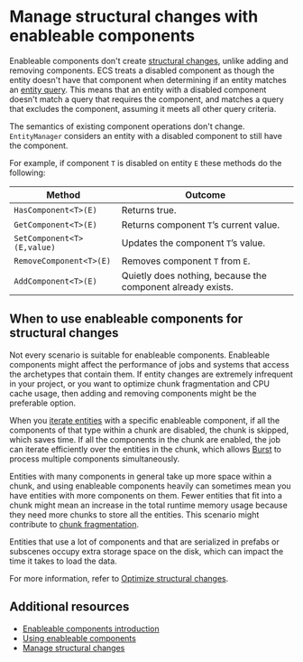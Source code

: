 # Manage structural changes with enableable components

Enableable components don't create [structural changes](concepts-structural-changes.md), unlike adding and removing components. ECS treats a disabled component as though the entity doesn't have that component when determining if an entity matches an [entity query](systems-entityquery.md). This means that an entity with a disabled component doesn't match a query that requires the component, and matches a query that excludes the component, assuming it meets all other query criteria.

The semantics of existing component operations don't change.  `EntityManager` considers an entity with a disabled component to still have the component. 

For example, if component `T` is disabled on entity `E` these methods do the following:

|**Method**|**Outcome**|
|---|---|
|`HasComponent<T>(E)` |Returns true.|
|`GetComponent<T>(E)` |Returns component `T`’s current value.|
|`SetComponent<T>(E,value)`| Updates the component `T`’s value.|
|`RemoveComponent<T>(E)`| Removes component `T` from `E`.|
|`AddComponent<T>(E)`| Quietly does nothing, because the component already exists.|

## When to use enableable components for structural changes

Not every scenario is suitable for enableable components. Enableable components might affect the performance of jobs and systems that access the archetypes that contain them. If entity changes are extremely infrequent in your project, or you want to optimize chunk fragmentation and CPU cache usage, then adding and removing components might be the preferable option.

When you [iterate entities](systems-iterating-data-intro.md) with a specific enableable component, if all the components of that type within a chunk are disabled, the chunk is skipped, which saves time. If all the components in the chunk are enabled, the job can iterate efficiently over the entities in the chunk, which allows [Burst](https://docs.unity3d.com/Packages/com.unity.burst@latest) to process multiple components simultaneously.

Entities with many components in general take up more space within a chunk, and using enableable components heavily can sometimes mean you have entities with more components on them. Fewer entities that fit into a chunk might mean an increase in the total runtime memory usage because they need more chunks to store all the entities. This scenario might contribute to [chunk fragmentation](performance-chunk-allocations.md). 

Entities that use a lot of components and that are serialized in prefabs or subscenes occupy extra storage space on the disk, which can impact the time it takes to load the data.

For more information, refer to [Optimize structural changes](optimize-structural-changes.md).

## Additional resources

* [Enableable components introduction](components-enableable-intro.md)
* [Using enableable components](components-enableable-use.md)
* [Manage structural changes](systems-manage-structural-changes-intro.md)